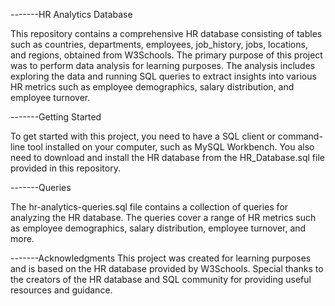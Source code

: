 -------HR Analytics Database

This repository contains a comprehensive HR database consisting of tables such as countries, departments, employees, job_history, jobs, locations, and 
regions, obtained from W3Schools. The primary purpose of this project was to perform data analysis for learning purposes. The analysis includes exploring
the data and running SQL queries to extract insights into various HR metrics such as employee demographics, salary distribution, and employee turnover.

-------Getting Started

To get started with this project, you need to have a SQL client or command-line tool installed on your computer, such as MySQL Workbench.
You also need to download and install the HR database from the HR_Database.sql file provided in this repository. 

-------Queries

The hr-analytics-queries.sql file contains a collection of queries for analyzing the HR database. 
The queries cover a range of HR metrics such as employee demographics, salary distribution, employee turnover, and more.


-------Acknowledgments
This project was created for learning purposes and is based on the HR database provided by W3Schools. 
Special thanks to the creators of the HR database and SQL community for providing useful resources and guidance.